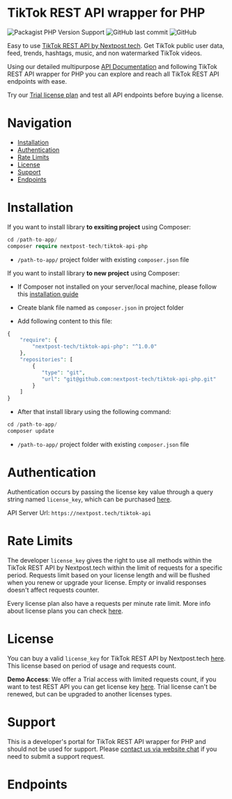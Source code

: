 # TikTok REST API wrapper for PHP

![Packagist PHP Version Support](https://img.shields.io/packagist/php-v/nextpost-tech/tiktok-api-php)
![GitHub last commit](https://img.shields.io/github/last-commit/nextpost-tech/tiktok-api-php)
![GitHub](https://img.shields.io/github/license/nextpost-tech/tiktok-api-php)

Easy to use [TikTok REST API by Nextpost.tech](https://nextpost.tech/downloads/tiktok-rest-api/). Get TikTok public user data, feed, trends, hashtags, music, and non watermarked TikTok videos.

Using our detailed multipurpose [API Documentation](https://nextpost.tech/tiktok-rest-api-documentation/) and following TikTok REST API wrapper for PHP you can explore and reach all TikTok REST API endpoints with ease. 

Try our [Trial license plan](https://nextpost.tech/downloads/tiktok-rest-api/) and test all API endpoints before buying a license.

# Navigation
- [Installation](#installation)
- [Authentication](#authentication)
- [Rate Limits](#rate-limits)
- [License](#license)
- [Support](#support)
- [Endpoints](#endpoints)

# Installation

If you want to install library **to exsiting project** using Composer:

```php
cd /path-to-app/
composer require nextpost-tech/tiktok-api-php
```

- `/path-to-app/` project folder with existing `composer.json` file 

If you want to install library **to new project** using Composer:

- If Composer not installed on your server/local machine, please follow this [installation guide](https://www.digitalocean.com/community/tutorials/how-to-install-and-use-composer-on-ubuntu-20-04)

- Create blank file named as `composer.json` in project folder

- Add following content to this file:

```php
{
    "require": {
        "nextpost-tech/tiktok-api-php": "^1.0.0"
    },
    "repositories": [
        {
           "type": "git",
           "url": "git@github.com:nextpost-tech/tiktok-api-php.git"
        }
    ]
}
```

- After that install library using the following command:

```php
cd /path-to-app/
composer update
```

- `/path-to-app/` project folder with existing `composer.json` file 

# Authentication
Authentication occurs by passing the license key value through a query string named `license_key`, which can be purchased [here](https://nextpost.tech/downloads/tiktok-rest-api/).

API Server Url: `https://nextpost.tech/tiktok-api`

# Rate Limits
The developer `license_key` gives the right to use all methods within the TikTok REST API by Nextpost.tech within the limit of requests for a specific period. Requests limit based on your license length and will be flushed when you renew or upgrade your license. Empty or invalid responses doesn't affect requests counter.

Every license plan also have a requests per minute rate limit. More info about license plans you can check [here](https://nextpost.tech/downloads/tiktok-rest-api/).

# License
You can buy a valid `license_key` for TikTok REST API by Nextpost.tech [here](https://nextpost.tech/downloads/tiktok-rest-api/). This license based on period of usage and requests count.

**Demo Access**: We offer a Trial access with limited requests count, if you want to test REST API you can get license key [here](https://nextpost.tech/downloads/tiktok-rest-api/). Trial license can't be renewed, but can be upgraded to another licenses types.

# Support
This is a developer's portal for TikTok REST API wrapper for PHP and should not be used for support. Please [contact us via website chat](https://nextpost.tech/#chatraChatExpanded) if you need to submit a support request.

# Endpoints


